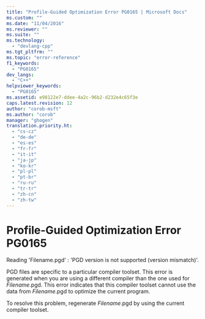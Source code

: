 ```yaml
---
title: "Profile-Guided Optimization Error PG0165 | Microsoft Docs"
ms.custom: ""
ms.date: "11/04/2016"
ms.reviewer: ""
ms.suite: ""
ms.technology: 
  - "devlang-cpp"
ms.tgt_pltfrm: ""
ms.topic: "error-reference"
f1_keywords: 
  - "PG0165"
dev_langs: 
  - "C++"
helpviewer_keywords: 
  - "PG0165"
ms.assetid: e98122e7-ddee-4a2c-96b2-d232e4c65f3e
caps.latest.revision: 12
author: "corob-msft"
ms.author: "corob"
manager: "ghogen"
translation.priority.ht: 
  - "cs-cz"
  - "de-de"
  - "es-es"
  - "fr-fr"
  - "it-it"
  - "ja-jp"
  - "ko-kr"
  - "pl-pl"
  - "pt-br"
  - "ru-ru"
  - "tr-tr"
  - "zh-cn"
  - "zh-tw"
---
```

# Profile-Guided Optimization Error PG0165
Reading 'Filename.pgd' : 'PGD version is not supported (version mismatch)'.  
  
 PGD files are specific to a particular compiler toolset. This error is generated when you are using a different compiler than the one used for *Filename*.pgd. This error indicates that this compiler toolset cannot use the data from *Filename*.pgd to optimize the current program.  
  
 To resolve this problem, regenerate *Filename*.pgd by using the current compiler toolset.